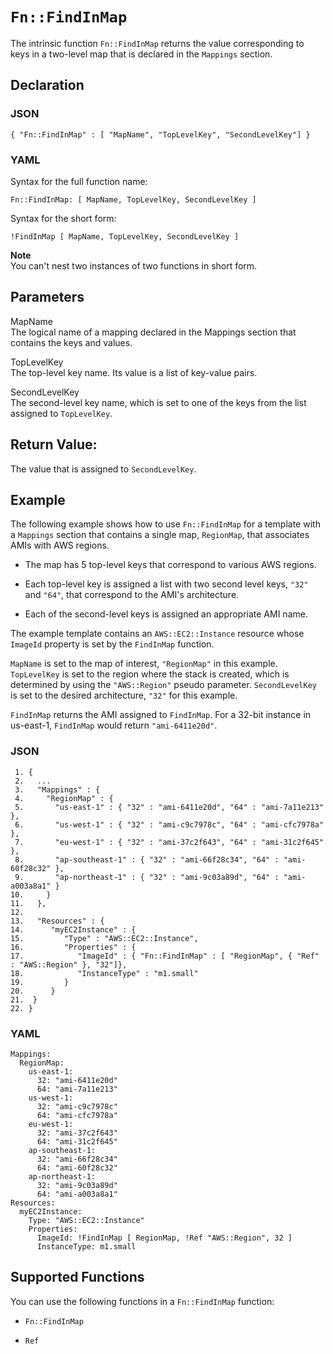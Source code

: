 # `Fn::FindInMap`<a name="intrinsic-function-reference-findinmap"></a>

The intrinsic function `Fn::FindInMap` returns the value corresponding to keys in a two\-level map that is declared in the `Mappings` section\.

## Declaration<a name="w3ab2c21c28c22b5"></a>

### JSON<a name="intrinsic-function-reference-findinmap-syntax.json"></a>

```
{ "Fn::FindInMap" : [ "MapName", "TopLevelKey", "SecondLevelKey"] }
```

### YAML<a name="intrinsic-function-reference-findinmap-syntax.yaml"></a>

Syntax for the full function name:

```
Fn::FindInMap: [ MapName, TopLevelKey, SecondLevelKey ]
```

Syntax for the short form:

```
!FindInMap [ MapName, TopLevelKey, SecondLevelKey ]
```

**Note**  
You can't nest two instances of two functions in short form\.

## Parameters<a name="w3ab2c21c28c22b7"></a>

MapName  
The logical name of a mapping declared in the Mappings section that contains the keys and values\.

TopLevelKey  
The top\-level key name\. Its value is a list of key\-value pairs\.

SecondLevelKey  
The second\-level key name, which is set to one of the keys from the list assigned to `TopLevelKey`\.

## Return Value:<a name="w3ab2c21c28c22b9"></a>

The value that is assigned to `SecondLevelKey`\. 

## Example<a name="w3ab2c21c28c22c11"></a>

The following example shows how to use `Fn::FindInMap` for a template with a `Mappings` section that contains a single map, `RegionMap`, that associates AMIs with AWS regions\. 

+ The map has 5 top\-level keys that correspond to various AWS regions\.

+ Each top\-level key is assigned a list with two second level keys, `"32"` and `"64"`, that correspond to the AMI's architecture\.

+ Each of the second\-level keys is assigned an appropriate AMI name\.

The example template contains an `AWS::EC2::Instance` resource whose `ImageId` property is set by the `FindInMap` function\. 

`MapName` is set to the map of interest, `"RegionMap"` in this example\. `TopLevelKey` is set to the region where the stack is created, which is determined by using the `"AWS::Region"` pseudo parameter\. `SecondLevelKey` is set to the desired architecture, `"32"` for this example\.

`FindInMap` returns the AMI assigned to `FindInMap`\. For a 32\-bit instance in us\-east\-1, `FindInMap` would return `"ami-6411e20d"`\.

### JSON<a name="intrinsic-function-reference-findinmap-example.json"></a>

```
 1. {
 2.   ...
 3.   "Mappings" : {
 4.     "RegionMap" : {
 5.       "us-east-1" : { "32" : "ami-6411e20d", "64" : "ami-7a11e213" },
 6.       "us-west-1" : { "32" : "ami-c9c7978c", "64" : "ami-cfc7978a" },
 7.       "eu-west-1" : { "32" : "ami-37c2f643", "64" : "ami-31c2f645" },
 8.       "ap-southeast-1" : { "32" : "ami-66f28c34", "64" : "ami-60f28c32" },
 9.       "ap-northeast-1" : { "32" : "ami-9c03a89d", "64" : "ami-a003a8a1" }
10.     }
11.   },
12. 
13.   "Resources" : {
14.      "myEC2Instance" : {
15.         "Type" : "AWS::EC2::Instance",
16.         "Properties" : {
17.            "ImageId" : { "Fn::FindInMap" : [ "RegionMap", { "Ref" : "AWS::Region" }, "32"]},
18.            "InstanceType" : "m1.small"
19.         }
20.      }
21.  }
22. }
```

### YAML<a name="intrinsic-function-reference-findinmap-example.yaml"></a>

```
Mappings: 
  RegionMap: 
    us-east-1: 
      32: "ami-6411e20d"
      64: "ami-7a11e213"
    us-west-1: 
      32: "ami-c9c7978c"
      64: "ami-cfc7978a"
    eu-west-1: 
      32: "ami-37c2f643"
      64: "ami-31c2f645"
    ap-southeast-1: 
      32: "ami-66f28c34"
      64: "ami-60f28c32"
    ap-northeast-1: 
      32: "ami-9c03a89d"
      64: "ami-a003a8a1"
Resources: 
  myEC2Instance: 
    Type: "AWS::EC2::Instance"
    Properties: 
      ImageId: !FindInMap [ RegionMap, !Ref "AWS::Region", 32 ]
      InstanceType: m1.small
```

## Supported Functions<a name="w3ab2c21c28c22c13"></a>

You can use the following functions in a `Fn::FindInMap` function:

+ `Fn::FindInMap`

+ `Ref`